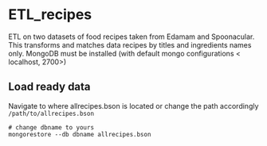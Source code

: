 # ETL_recipes
ETL on two datasets of food recipes taken from Edamam and Spoonacular. This transforms and matches data recipes by titles and ingredients names only. MongoDB must be installed (with default mongo configurations &lt; localhost, 2700>)

## Load ready data
Navigate to where allrecipes.bson is located or change the path accordingly ``` /path/to/allrecipes.bson ```

``` 
# change dbname to yours
mongorestore --db dbname allrecipes.bson
```

